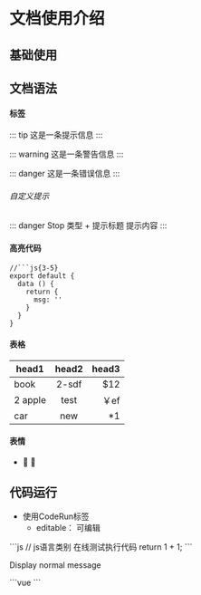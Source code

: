 # 文档使用介绍

## 基础使用

## 文档语法

#### 标签

::: tip
这是一条提示信息
:::

::: warning
这是一条警告信息
:::

::: danger
这是一条错误信息
:::

###### 自定义提示

::: danger Stop
类型 + 提示标题
提示内容
:::

#### 高亮代码

```js{3-5}
//```js{3-5}
export default {
  data () {
    return {
      msg: ''
    }
  }
}
```

#### 表格

| head1    |   head2   | head3 |
| ---------- | :---------: | ----: |
| book   | 2-sdf | $12 |
| 2 apple   |  test  |  ￥ef |
| car |  new  |  *1 |

#### 表情

* :tada: :100:

## 代码运行

- 使用CodeRun标签
  - editable： 可编辑

<CodeRun  lang="js" editable>
```js
// js语言类别 在线测试执行代码
return 1 + 1;
```
</CodeRun>

<a-button type="primary" >Display normal message</a-button>

<CodeRun auto editable>
```vue
<template>
  <a-button type="primary" @click="info">Display normal message</a-button>
</template>
<script type="module">
// import { message } from 'ant-design-vue';
// import { defineComponent } from 'vue';
//const defineComponent = $plus.vue.defineComponent;
// const AButton = $plus.antd.AButton
export default({
  setup() {
    // 使用外挂方式引入，具体查看demo
    // const $plus = window.$plus;
    // const message = $plus.antd.message;
    const info = () => {
      //message.info('This is a normal message');
      alert("This is a normal message")
    };
    return {
      info
    };
  },
});
</script>
```
</CodeRun>
